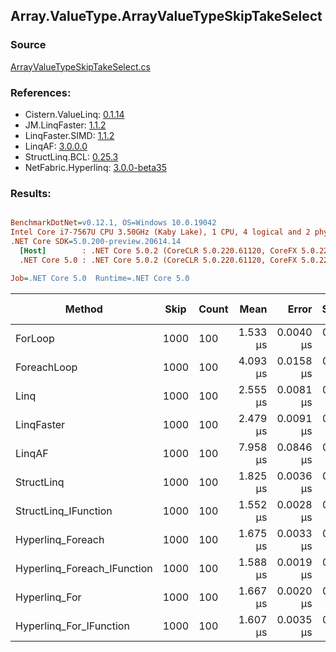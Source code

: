 ﻿## Array.ValueType.ArrayValueTypeSkipTakeSelect

### Source
[ArrayValueTypeSkipTakeSelect.cs](../LinqBenchmarks/Array/ValueType/ArrayValueTypeSkipTakeSelect.cs)

### References:
- Cistern.ValueLinq: [0.1.14](https://www.nuget.org/packages/Cistern.ValueLinq/0.1.14)
- JM.LinqFaster: [1.1.2](https://www.nuget.org/packages/JM.LinqFaster/1.1.2)
- LinqFaster.SIMD: [1.1.2](https://www.nuget.org/packages/LinqFaster.SIMD/1.0.3)
- LinqAF: [3.0.0.0](https://www.nuget.org/packages/LinqAF/3.0.0.0)
- StructLinq.BCL: [0.25.3](https://www.nuget.org/packages/StructLinq.BCL/0.25.3)
- NetFabric.Hyperlinq: [3.0.0-beta35](https://www.nuget.org/packages/NetFabric.Hyperlinq/3.0.0-beta35)

### Results:
``` ini

BenchmarkDotNet=v0.12.1, OS=Windows 10.0.19042
Intel Core i7-7567U CPU 3.50GHz (Kaby Lake), 1 CPU, 4 logical and 2 physical cores
.NET Core SDK=5.0.200-preview.20614.14
  [Host]        : .NET Core 5.0.2 (CoreCLR 5.0.220.61120, CoreFX 5.0.220.61120), X64 RyuJIT
  .NET Core 5.0 : .NET Core 5.0.2 (CoreCLR 5.0.220.61120, CoreFX 5.0.220.61120), X64 RyuJIT

Job=.NET Core 5.0  Runtime=.NET Core 5.0  

```
|                      Method | Skip | Count |     Mean |     Error |    StdDev | Ratio | RatioSD |  Gen 0 | Gen 1 | Gen 2 | Allocated |
|---------------------------- |----- |------ |---------:|----------:|----------:|------:|--------:|-------:|------:|------:|----------:|
|                     ForLoop | 1000 |   100 | 1.533 μs | 0.0040 μs | 0.0034 μs |  1.00 |    0.00 |      - |     - |     - |         - |
|                 ForeachLoop | 1000 |   100 | 4.093 μs | 0.0158 μs | 0.0132 μs |  2.67 |    0.01 | 0.0153 |     - |     - |      32 B |
|                        Linq | 1000 |   100 | 2.555 μs | 0.0081 μs | 0.0076 μs |  1.67 |    0.01 | 0.1183 |     - |     - |     248 B |
|                  LinqFaster | 1000 |   100 | 2.479 μs | 0.0091 μs | 0.0076 μs |  1.62 |    0.00 | 5.7678 |     - |     - |   12072 B |
|                      LinqAF | 1000 |   100 | 7.958 μs | 0.0846 μs | 0.0792 μs |  5.20 |    0.05 |      - |     - |     - |         - |
|                  StructLinq | 1000 |   100 | 1.825 μs | 0.0036 μs | 0.0032 μs |  1.19 |    0.00 | 0.0458 |     - |     - |      96 B |
|        StructLinq_IFunction | 1000 |   100 | 1.552 μs | 0.0028 μs | 0.0027 μs |  1.01 |    0.00 |      - |     - |     - |         - |
|           Hyperlinq_Foreach | 1000 |   100 | 1.675 μs | 0.0033 μs | 0.0031 μs |  1.09 |    0.00 |      - |     - |     - |         - |
| Hyperlinq_Foreach_IFunction | 1000 |   100 | 1.588 μs | 0.0019 μs | 0.0016 μs |  1.04 |    0.00 |      - |     - |     - |         - |
|               Hyperlinq_For | 1000 |   100 | 1.667 μs | 0.0020 μs | 0.0019 μs |  1.09 |    0.00 |      - |     - |     - |         - |
|     Hyperlinq_For_IFunction | 1000 |   100 | 1.607 μs | 0.0035 μs | 0.0027 μs |  1.05 |    0.00 |      - |     - |     - |         - |
